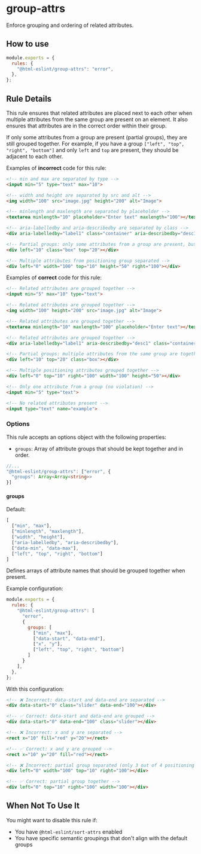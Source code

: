 # group-attrs

Enforce grouping and ordering of related attributes.

## How to use

```js,.eslintrc.js
module.exports = {
  rules: {
    "@html-eslint/group-attrs": "error",
  },
};
```

## Rule Details

This rule ensures that related attributes are placed next to each other when multiple attributes from the same group are present on an element. It also ensures that attributes are in the correct order within their group.

If only some attributes from a group are present (partial groups), they are still grouped together. For example, if you have a group `["left", "top", "right", "bottom"]` and only `left` and `top` are present, they should be adjacent to each other.

Examples of **incorrect** code for this rule:

```html
<!-- min and max are separated by type -->
<input min="5" type="text" max="10">

<!-- width and height are separated by src and alt -->
<img width="100" src="image.jpg" height="200" alt="Image">

<!-- minlength and maxlength are separated by placeholder -->
<textarea minlength="10" placeholder="Enter text" maxlength="100"></textarea>

<!-- aria-labelledby and aria-describedby are separated by class -->
<div aria-labelledby="label1" class="container" aria-describedby="desc1"></div>

<!-- Partial groups: only some attributes from a group are present, but separated -->
<div left="10" class="box" top="20"></div>

<!-- Multiple attributes from positioning group separated -->
<div left="0" width="100" top="10" height="50" right="100"></div>
```

Examples of **correct** code for this rule:

```html
<!-- Related attributes are grouped together -->
<input min="5" max="10" type="text">

<!-- Related attributes are grouped together -->
<img width="100" height="200" src="image.jpg" alt="Image">

<!-- Related attributes are grouped together -->
<textarea minlength="10" maxlength="100" placeholder="Enter text"></textarea>

<!-- Related attributes are grouped together -->
<div aria-labelledby="label1" aria-describedby="desc1" class="container"></div>

<!-- Partial groups: multiple attributes from the same group are together -->
<div left="10" top="20" class="box"></div>

<!-- Multiple positioning attributes grouped together -->
<div left="0" top="10" right="100" width="100" height="50"></div>

<!-- Only one attribute from a group (no violation) -->
<input min="5" type="text">

<!-- No related attributes present -->
<input type="text" name="example">
```

### Options

This rule accepts an options object with the following properties:

- `groups`: Array of attribute groups that should be kept together and in order.

```ts
//...
"@html-eslint/group-attrs": ["error", {
  "groups": Array<Array<string>>
}]
```

#### groups

Default:

```js
[
  ["min", "max"],
  ["minlength", "maxlength"], 
  ["width", "height"],
  ["aria-labelledby", "aria-describedby"],
  ["data-min", "data-max"],
  ["left", "top", "right", "bottom"]
]
```

Defines arrays of attribute names that should be grouped together when present.

Example configuration:

```js,.eslintrc.js
module.exports = {
  rules: {
    "@html-eslint/group-attrs": [
      "error",
      {
        groups: [
          ["min", "max"],
          ["data-start", "data-end"],
          ["x", "y"],
          ["left", "top", "right", "bottom"]
        ]
      }
    ],
  },
};
```

With this configuration:

```html
<!-- ❌ Incorrect: data-start and data-end are separated -->
<div data-start="0" class="slider" data-end="100"></div>

<!-- ✅ Correct: data-start and data-end are grouped -->
<div data-start="0" data-end="100" class="slider"></div>

<!-- ❌ Incorrect: x and y are separated -->
<rect x="10" fill="red" y="20"></rect>

<!-- ✅ Correct: x and y are grouped -->
<rect x="10" y="20" fill="red"></rect>

<!-- ❌ Incorrect: partial group separated (only 3 out of 4 positioning attributes) -->
<div left="0" width="100" top="10" right="100"></div>

<!-- ✅ Correct: partial group together -->
<div left="0" top="10" right="100" width="100"></div>
```

## When Not To Use It

You might want to disable this rule if:

- You have `@html-eslint/sort-attrs` enabled
- You have specific semantic groupings that don't align with the default groups